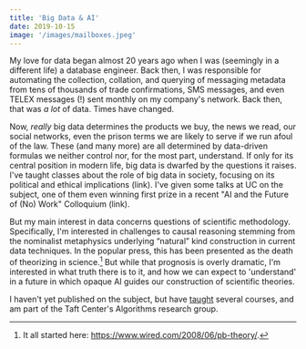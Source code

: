 ```yaml
---
title: 'Big Data & AI'
date: 2019-10-15
image: '/images/mailboxes.jpeg'
---
```


My love for data began almost 20 years ago when I was (seemingly in a different life) a database engineer. Back then, I was responsible for automating the collection, collation, and querying of messaging metadata from tens of thousands of trade confirmations, SMS messages, and even TELEX messages (!) sent monthly on my company's network. Back then, that was *a lot* of data. Times have changed. 

Now, *really* big data determines the products we buy, the news we read, our social networks, even the prison terms we are likely to serve if we run afoul of the law. These (and many more) are all determined by data-driven formulas we neither control nor, for the most part, understand. If only for its central position in modern life, big data is dwarfed by the questions it raises. I've taught classes about the role of big data in society, focusing on its political and ethical implications (link). I've given some talks at UC on the subject, one of them even winning first prize in a recent "AI and the Future of (No) Work" Colloquium (link). 

But my main interest in data concerns questions of scientific methodology. Specifically, I'm interested  in challenges to causal reasoning stemming from the nominalist metaphysics underlying “natural” kind construction in current data techniques. In the popular press, this has been presented as the death of theorizing in science.[^1] But while that prognosis is overly dramatic, I'm interested in what truth there is to it, and how we can expect to 'understand' in a future in which opaque AI guides our construction of scientific theories.

I haven't yet published on the subject, but have [taught](/teaching) several courses, and am part of the Taft Center's Algorithms research group.
[^1]: It all started here: https://www.wired.com/2008/06/pb-theory/.

